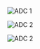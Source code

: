 




![ADC 1](C:\Users\verga\OneDrive\Desktop\Gaugit\ACD_CSV\ADC_1.png)



![ADC 2](C:\Users\verga\OneDrive\Desktop\Gaugit\ACD_CSV\ADC_2.png)


![ADC 2](C:\Users\verga\OneDrive\Desktop\Gaugit\ACD_CSV\ADC_3.png)
